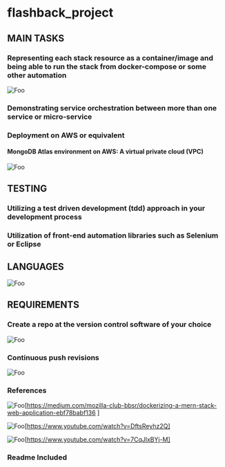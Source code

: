 # flashback_project

## MAIN TASKS

### Representing each stack resource as a container/image and being able to run the stack from docker-compose or some other automation

![Foo](https://drive.google.com/uc?export=view&id=1yf0zEfsve3ZSlKPtw1It4dZNpUegWXHL)

### Demonstrating service orchestration between more than one service or micro-service

### Deployment on AWS or equivalent

#### MongoDB Atlas environment on AWS: A virtual private cloud (VPC)

![Foo](https://drive.google.com/uc?export=view&id=1Z0Ixs88hZ1oYXj5yZGiMCRyS-7gtMbFr)

## TESTING

### Utilizing a test driven development (tdd) approach in your development process

### Utilization of front-end automation libraries such as Selenium or Eclipse

## LANGUAGES

![Foo](https://drive.google.com/uc?export=view&id=1Cu_f515vVbk1Muk8GzKGSuKVHDYqJtve)

## REQUIREMENTS

### Create a repo at the version control software of your choice

![Foo](https://drive.google.com/uc?export=view&id=14ST2J04TIFhR7CTVOJ9x-2tjoHA7KHNk)

### Continuous push revisions 
![Foo](https://drive.google.com/uc?export=view&id=1nQjMXUgE0Ao-iC4JpSIr91h52TqGkHnu)

### References

![Foo](https://drive.google.com/uc?export=view&id=1YzJNrFbmzOFL-nGC9hJG3-swF2cPZjyO)[https://medium.com/mozilla-club-bbsr/dockerizing-a-mern-stack-web-application-ebf78babf136
]

![Foo](https://drive.google.com/uc?export=view&id=1up2kVGqibceXdxGeISVrrndTO1TWAvSS)[https://www.youtube.com/watch?v=DftsReyhz2Q]

![Foo](https://drive.google.com/uc?export=view&id=1up2kVGqibceXdxGeISVrrndTO1TWAvSS)[https://www.youtube.com/watch?v=7CqJlxBYj-M]

### Readme Included
